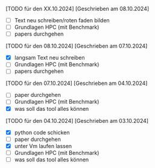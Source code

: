 [TODO für den XX.10.2024]
[Geschrieben am 08.10.2024]

- [ ] Text neu schreiben/roten faden bilden
- [ ] Grundlagen HPC (mit Benchmark)
- [ ] papers durchgehen

[TODO für den 08.10.2024]
[Geschrieben am 07.10.2024]

- [x] langsam Text neu schreiben
- [ ] Grundlagen HPC (mit Benchmark)
- [ ] papers durchgehen

[TODO für den 07.10.2024]
[Geschrieben am 04.10.2024]

- [ ] paper durchgehen
- [ ] Grundlagen HPC (mit Benchmark)
- [x] was soll das tool alles können

[TODO für den 04.10.2024]
[Geschrieben am 03.10.2024]

- [x] python code schicken 
- [ ] paper durchgehen
- [x] unter Vm laufen lassen
- [ ] Grundlagen HPC (mit Benchmark)
- [ ] was soll das tool alles können
